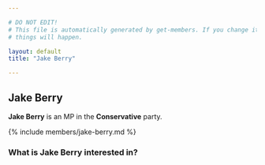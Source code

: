 ```yaml
---

# DO NOT EDIT!
# This file is automatically generated by get-members. If you change it, bad
# things will happen.

layout: default
title: "Jake Berry"

---
```


## Jake Berry

**Jake Berry** is an MP in the **Conservative** party.

{% include members/jake-berry.md %}

### What is Jake Berry interested in?


